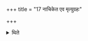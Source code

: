 +++
title = "17 नाचिकेत एव मृत्युग्रहः"

+++

<details><summary>थिते</summary>

नाचिकेत एव मृत्युग्रहः स्यादित्यपरम् १७
</details>

